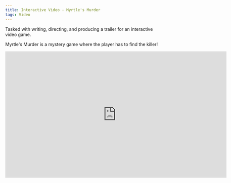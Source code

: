 ```yaml
---
title: Interactive Video - Myrtle's Murder
tags: Video
---
```


Tasked with writing, directing, and producing a trailer for an interactive video game.

Myrtle's Murder is a mystery game where the player has to find the killer!

<iframe width="700" height="400" src="https://www.youtube.com/embed/DeAVOsGvo5Q" frameborder="0" allow="accelerometer; autoplay; encrypted-media; gyroscope; picture-in-picture" allowfullscreen></iframe>

